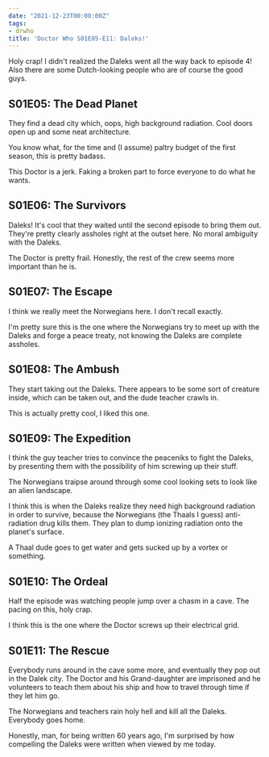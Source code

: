 ```yaml
---
date: "2021-12-23T00:00:00Z"
tags:
- drwho
title: 'Doctor Who S01E05-E11: Daleks!'
---
```


Holy crap! I didn't realized the Daleks went all the way back to episode 4!
Also there are some Dutch-looking people who are of course the good guys.

## S01E05: The Dead Planet

They find a dead city which, oops, high background radiation.
Cool doors open up and some neat architecture.

You know what, for the time and (I assume) paltry budget of the first season,
this is pretty badass.

This Doctor is a jerk. Faking a broken part to force everyone to do what
he wants.

## S01E06: The Survivors

Daleks! It's cool that they waited until the second episode to bring them out.
They're pretty clearly assholes right at the outset here.
No moral ambiguity with the Daleks.

The Doctor is pretty frail. Honestly, the rest of the crew seems more
important than he is.

## S01E07: The Escape

I think we really meet the Norwegians here. I don't recall exactly.

I'm pretty sure this is the one where
the Norwegians try to meet up with the Daleks and forge a peace treaty,
not knowing the Daleks are complete assholes.

## S01E08: The Ambush

They start taking out the Daleks. There appears to be some sort of
creature inside, which can be taken out, and the dude teacher crawls in.

This is actually pretty cool, I liked this one.

## S01E09: The Expedition

I think the guy teacher tries to convince the peaceniks to fight the Daleks,
by presenting them with the possibility of him screwing up their stuff.

The Norwegians traipse around through some cool looking sets to
look like an alien landscape. 

I think this is when the Daleks realize they need high background radiation
in order to survive, because the Norwegians (the Thaals I guess) anti-radiation
drug kills them. They plan to dump ionizing radiation onto the planet's
surface.

A Thaal dude goes to get water and gets sucked up by a vortex or something.

## S01E10: The Ordeal

Half the episode was watching people jump over a chasm in a cave.
The pacing on this, holy crap.

I think this is the one where the Doctor screws up their electrical grid.

## S01E11: The Rescue

Everybody runs around in the cave some more, and eventually they pop out
in the Dalek city.
The Doctor and his Grand-daughter
are imprisoned and he volunteers to teach them about his ship and how to
travel through time if they let him go.

The Norwegians and teachers rain holy hell and kill all the Daleks.
Everybody goes home.

Honestly, man, for being written 60 years ago, I'm surprised by how
compelling the Daleks were written when viewed by me today.

